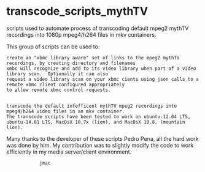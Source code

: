 # transcode_scripts_mythTV
scripts used to automate process of transcoding default mpeg2 mythTV recordings into 1080p mpeg4/h264 files in mkv containers.

This group of scripts can be used to:


	create an "xbmc library aware" set of links to the mpeg2 mythTV recordings, by creating directory and filenames
	xmbc will recognize and add to its video library when part of a video library scan.  Optionally it can also
	request a video library scan on your xbmc cients using json calls to a remote xbmc client configured appropriately
	to allow remote xbmc control requests.

	
	transcode the default infefficent mythTV mpeg2 recordings into mpeg4/h264 video files in an mkv container.
	The transcode scripts have been tested to work on ubuntu-12.04 LTS, ubuntu-14.01 LTS, MacOsX 10.7x (lion), and MacOsX 10.8. (mountain lion).



Many thanks to the developer of these scripts Pedro Pena, all the hard work was done by him.  My contribution was to slightly modify the code to work efficiently in my media server/client
environment.

				jmac

